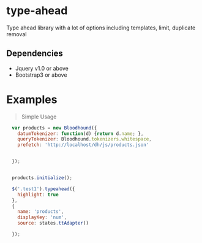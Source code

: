 # type-ahead #
Type ahead library with a lot of options including templates, limit, duplicate removal

## Dependencies ##

- Jquery v1.0 or above
- Bootstrap3 or above

# Examples #

> Simple Usage 
```javascript
  var products = new Bloodhound({
    datumTokenizer: function(d) {return d.name; },
    queryTokenizer: Bloodhound.tokenizers.whitespace,
    prefetch: 'http://localhost/dh/js/products.json'


  });


  products.initialize();

  $('.test1').typeahead({
    highlight: true
  },
  {
    name: 'products',
    displayKey: 'num',
    source: states.ttAdapter()

  });
```
